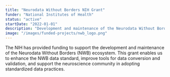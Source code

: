 ```yaml
---
title: "Neurodata Without Borders NIH Grant"
funder: "National Institutes of Health"
status: "active"
startDate: "2022-01-01"
description: "Development and maintenance of the Neurodata Without Borders (NWB) ecosystem"
image: "/images/funded-projects/nwb_logo.png"
---
```


The NIH has provided funding to support the development and maintenance of the Neurodata Without Borders (NWB) ecosystem. This grant enables us to enhance the NWB data standard, improve tools for data conversion and validation, and support the neuroscience community in adopting standardized data practices.
